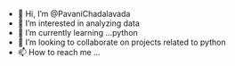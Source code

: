 - 👋 Hi, I’m @PavaniChadalavada
- 👀 I’m interested in analyzing data 
- 🌱 I’m currently learning ...python
- 💞️ I’m looking to collaborate on projects related to python
- 📫 How to reach me ...

<!---
Chadalavadapavani/Chadalavadapavani is a ✨ special ✨ repository because its `README.md` (this file) appears on your GitHub profile.
You can click the Preview link to take a look at your changes.
--->
